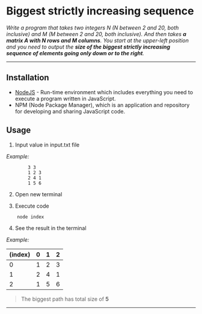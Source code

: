 # Biggest strictly increasing sequence

_Write a program that takes two integers N (N between 2 and 20, both inclusive) and M (M
between 2 and 20, both inclusive). And then takes **a matrix A with N rows and M columns**. You
start at the upper-left position and you need to output the **size of the biggest strictly increasing
sequence of elements going only down or to the right**._

---
## Installation

* [NodeJS](https://nodejs.org/en/download/) - Run-time environment which includes everything you need to execute a program written in JavaScript.
* NPM (Node Package Manager), which is an application and repository for developing and sharing JavaScript code.

## Usage

1. Input value in input.txt file 

_Example:_

```
        3 3
        1 2 3
        2 4 1
        1 5 6
```

2. Open new terminal 

3. Execute code

```
    node index
```
4. See the result in the terminal

_Example:_

|(index)|0|1|2|      
|--------------|-------|-------|-------|      
|0|1|2|3|   
|1|2|4|1|
|2|1|5|6|

>The biggest path has total size of **5**
---